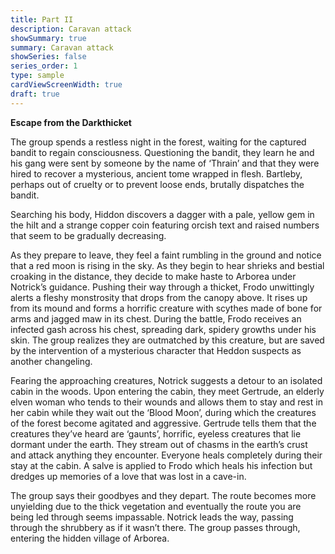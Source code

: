 ```yaml
---
title: Part II
description: Caravan attack
showSummary: true
summary: Caravan attack
showSeries: false
series_order: 1
type: sample
cardViewScreenWidth: true
draft: true
---
```

**Escape from the Darkthicket**

The group spends a restless night in the forest, waiting for the captured bandit to regain consciousness. Questioning the bandit, they learn he and his gang were sent by someone by the name of ‘Thrain’ and that they were hired to recover a mysterious, ancient tome wrapped in flesh. Bartleby, perhaps out of cruelty or to prevent loose ends, brutally dispatches the bandit.

Searching his body, Hiddon discovers a dagger with a pale, yellow gem in the hilt and a strange copper coin featuring orcish text and raised numbers that seem to be gradually decreasing.

As they prepare to leave, they feel a faint rumbling in the ground and notice that a red moon is rising in the sky. As they begin to hear shrieks and bestial croaking in the distance, they decide to make haste to Arborea under Notrick’s guidance. Pushing their way through a thicket, Frodo unwittingly alerts a fleshy monstrosity that drops from the canopy above. It rises up from its mound and forms a horrific creature with scythes made of bone for arms and jagged maw in its chest. During the battle, Frodo receives an infected gash across his chest, spreading dark, spidery growths under his skin. The group realizes they are outmatched by this creature, but are saved by the intervention of a mysterious character that Heddon suspects as another changeling. 

  

Fearing the approaching creatures, Notrick suggests a detour to an isolated cabin in the woods. Upon entering the cabin, they meet Gertrude, an elderly elven woman who tends to their wounds and allows them to stay and rest in her cabin while they wait out the ‘Blood Moon’, during which the creatures of the forest become agitated and aggressive. Gertrude tells them that the creatures they’ve heard are ‘gaunts’, horrific, eyeless creatures that lie dormant under the earth. They stream out of chasms in the earth’s crust and attack anything they encounter. Everyone heals completely during their stay at the cabin. A salve is applied to Frodo which heals his infection but dredges up memories of a love that was lost in a cave-in. 

  

The group says their goodbyes and they depart. The route becomes more unyielding due to the thick vegetation and eventually the route you are being led through seems impassable. Notrick leads the way, passing through the shrubbery as if it wasn’t there. The group passes through, entering the hidden village of Arborea.